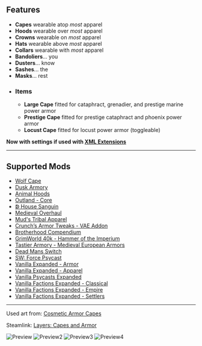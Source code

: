 ## Features
- **Capes** wearable atop *most* apparel
- **Hoods** wearable over *most* apparel
- **Crowns** wearable on *most* apparel
- **Hats** wearable above *most* apparel
- **Collars** wearable with *most* apparel
- **Bandoliers**... you
- **Dusters**... know
- **Sashes**... the
- **Masks**... rest
- ### Items
  - **Large Cape** fitted for cataphract, grenadier, and prestige marine power armor
  - **Prestige Cape** fitted for prestige cataphract and phoenix power armor
  - **Locust Cape** fitted for locust power armor (toggleable)


**Now with settings if used with [XML Extensions](https://steamcommunity.com/workshop/filedetails/?id=2574315206)**

---
## Supported Mods
- [Wolf Cape](https://steamcommunity.com/sharedfiles/filedetails/?id=3115091976)
- [Dusk Armory](https://steamcommunity.com/sharedfiles/filedetails/?id=2661125356)
- [Animal Hoods](https://steamcommunity.com/sharedfiles/filedetails/?id=2940674337)
- [Outland - Core](https://steamcommunity.com/sharedfiles/filedetails/?id=2755501685)
- [ↁ House Sanguin](https://steamcommunity.com/sharedfiles/filedetails/?id=3292190756)
- [Medieval Overhaul](https://steamcommunity.com/sharedfiles/filedetails/?id=3219596926)
- [Mud's Tribal Apparel](https://steamcommunity.com/sharedfiles/filedetails/?id=2796703834)
- [Crunch’s Armor Tweaks - VAE Addon](https://steamcommunity.com/sharedfiles/filedetails/?id=3159510916)
- [Brotherhood Compendium](https://steamcommunity.com/sharedfiles/filedetails/?id=2980954290)
- [GrimWorld 40k - Hammer of the Imperium](https://steamcommunity.com/sharedfiles/filedetails/?id=3015391450)
- [Tastier Armory - Medieval European Armors](https://steamcommunity.com/sharedfiles/filedetails/?id=3029073711)
- [Dead Mans Switch](https://steamcommunity.com/workshop/filedetails/?id=3121742525)
- [SW: Force Psycast](https://steamcommunity.com/workshop/filedetails/?id=3100942433)
- [Vanilla Expanded - Armor](https://steamcommunity.com/sharedfiles/filedetails/?id=1814988282)
- [Vanilla Expanded - Apparel](https://steamcommunity.com/sharedfiles/filedetails/?id=1814987817)
- [Vanilla Psycasts Expanded](https://steamcommunity.com/sharedfiles/filedetails/?id=2842502659)
- [Vanilla Factions Expanded - Classical](https://steamcommunity.com/sharedfiles/filedetails/?id=2787850474)
- [Vanilla Factions Expanded - Empire](https://steamcommunity.com/sharedfiles/filedetails/?id=2938820380)
- [Vanilla Factions Expanded - Settlers](https://steamcommunity.com/sharedfiles/filedetails/?id=2052918119)

---

Used art from: [Cosmetic Armor Capes](https://steamcommunity.com/sharedfiles/filedetails/?id=2569116485)

Steamlink: [Layers: Capes and Armor](https://steamcommunity.com/sharedfiles/filedetails/?id=3344566457)

![Preview](https://github.com/user-attachments/assets/da688fac-b859-4e25-b69a-a9ddd0204321)
![Preview2](https://github.com/user-attachments/assets/fd7f511b-df93-46b7-9b9a-e7be6a795792)
![Preview3](https://github.com/user-attachments/assets/1ab563cb-372e-43ae-a99b-1b6862a4797b)
![Preview4](https://github.com/user-attachments/assets/84798512-78f5-46b5-95fd-7243bad23bcd)
